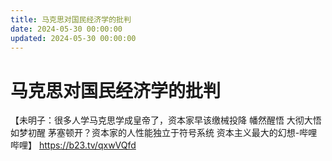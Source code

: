 ```yaml
---
title: 马克思对国民经济学的批判
date: 2024-05-30 00:00:00
updated: 2024-05-30 00:00:00
---
```


# 马克思对国民经济学的批判

【未明子：很多人学马克思学成皇帝了，资本家早该缴械投降 幡然醒悟 大彻大悟 如梦初醒 茅塞顿开？资本家的人性能独立于符号系统 资本主义最大的幻想-哔哩哔哩】 https://b23.tv/qxwVQfd
